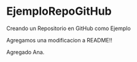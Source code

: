 # EjemploRepoGitHub
Creando un Repositorio en GitHub como Ejemplo

Agregamos una modificacion a README!!

Agregado Ana.
